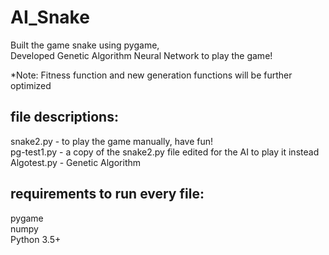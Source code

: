 # AI_Snake
Built the game snake using pygame,  
Developed Genetic Algorithm Neural Network to play the game!  
  
*Note: Fitness function and new generation functions will be further optimized


## file descriptions:  
snake2.py - to play the game manually, have fun!  
pg-test1.py - a copy of the snake2.py file edited for the AI to play it instead  
Algotest.py - Genetic Algorithm

## requirements to run every file:
pygame  
numpy  
Python 3.5+
